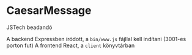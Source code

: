 # CaesarMessage
JSTech beadandó

A backend Expressben íródott, a `bin/www.js` fájllal kell indítani (3001-es porton fut)
A frontend React, a `client` könyvtárban

